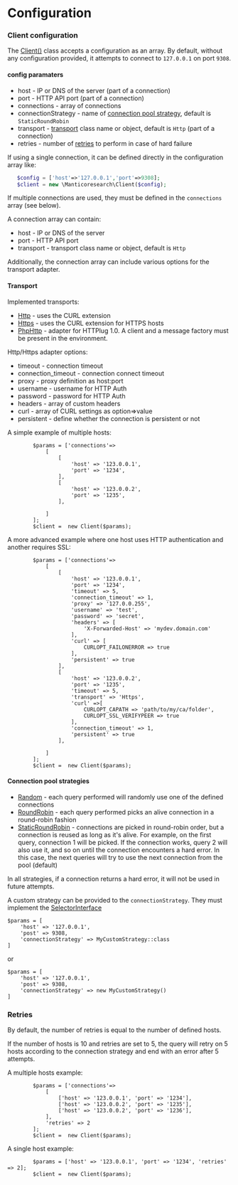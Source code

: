 # Configuration


### Client configuration


The [Client()](https://manticoresoftware.github.io/manticoresearch-php/class-Manticoresearch.Client.html) class accepts a configuration as an array. By default, without any configuration provided, it attempts to connect to `127.0.0.1` on port `9308`.


#### config paramaters


* host - IP or DNS of the server (part of a connection)
* port - HTTP API port (part of a connection)
* connections - array of connections
* connectionStrategy - name of [connection pool strategy](#connection-pool-strategies), default is `StaticRoundRobin`
* transport - [transport](#transport) class name or object, default is `Http` (part of a connection)
* retries - number of [retries](#retries) to perform in case of hard failure

If using a single connection, it can be defined directly in the configuration array like:

```php
   $config = ['host'=>'127.0.0.1','port'=>9308];
   $client = new \Manticoresearch\Client($config);
```

If multiple connections are used, they must be defined in the `connections` array (see below).

A connection array can contain:

* host - IP or DNS of the server
* port - HTTP API port
* transport - transport class name or object, default is `Http`

Additionally, the connection array can include various options for the transport adapter.


#### Transport

Implemented transports:

* [Http](https://manticoresoftware.github.io/manticoresearch-php/class-Manticoresearch.Transport.Http.html) - uses the CURL extension
* [Https](https://manticoresoftware.github.io/manticoresearch-php/class-Manticoresearch.Transport.Https.html) - uses the CURL extension for HTTPS hosts
* [PhpHttp](https://manticoresoftware.github.io/manticoresearch-php/class-Manticoresearch.Transport.PhpHttp.html) - adapter for HTTPlug 1.0. A client and a message factory must be present in the environment.

Http/Https adapter options:

* timeout - connection timeout
* connection_timeout - connection connect timeout
* proxy - proxy definition as host:port
* username - username for HTTP Auth
* password - password for HTTP Auth
* headers - array of custom headers
* curl - array of CURL settings as option=>value
* persistent - define whether the connection is persistent or not

A simple example of multiple hosts:
```
        $params = ['connections'=>
            [
                [
                    'host' => '123.0.0.1',
                    'port' => '1234',
                ],
                [
                    'host' => '123.0.0.2',
                    'port' => '1235',
                ],

            ]
        ];
        $client =  new Client($params);
```


A more advanced example where one host uses HTTP authentication and another requires SSL:

```
        $params = ['connections'=>
            [
                [
                    'host' => '123.0.0.1',
                    'port' => '1234',
                    'timeout' => 5,
                    'connection_timeout' => 1,
                    'proxy' => '127.0.0.255',
                    'username' => 'test',
                    'password' => 'secret',
                    'headers' => [
                        'X-Forwarded-Host' => 'mydev.domain.com'
                    ],
                    'curl' => [
                        CURLOPT_FAILONERROR => true
                    ],
                    'persistent' => true
                ],
                [
                    'host' => '123.0.0.2',
                    'port' => '1235',
                    'timeout' => 5,
                    'transport' => 'Https',
                    'curl' =>[
                        CURLOPT_CAPATH => 'path/to/my/ca/folder',
                        CURLOPT_SSL_VERIFYPEER => true
                    ],
                    'connection_timeout' => 1,
                    'persistent' => true
                ],

            ]
        ];
        $client =  new Client($params);
```

#### Connection pool strategies


* [Random](https://manticoresoftware.github.io/manticoresearch-php/class-Manticoresearch.Connection.Strategy.Random.html) - each query performed will randomly use one of the defined connections
* [RoundRobin](https://manticoresoftware.github.io/manticoresearch-php/class-Manticoresearch.Connection.Strategy.RoundRobin.html) - each query performed picks an alive connection in a round-robin fashion
* [StaticRoundRobin](https://manticoresoftware.github.io/manticoresearch-php/class-Manticoresearch.Connection.Strategy.StaticRoundRobin.html) - connections are picked in round-robin order, but a connection is reused as long as it's alive. For example, on the first query, connection 1 will be picked. If the connection works, query 2 will also use it, and so on until the connection encounters a hard error. In this case, the next queries will try to use the next connection from the pool (default)

In all strategies, if a connection returns a hard error, it will not be used in future attempts.

A custom strategy can be provided to the `connectionStrategy`. They must implement the [SelectorInterface](https://manticoresoftware.github.io/manticoresearch-php/interface-Manticoresearch.Connection.Strategy.SelectorInterface.html)

```
$params = [
    'host' => '127.0.0.1',
    'post' => 9308,
    'connectionStrategy' => MyCustomStrategy::class
]
```
or 
```
$params = [
    'host' => '127.0.0.1',
    'post' => 9308,
    'connectionStrategy' => new MyCustomStrategy()
]
```

### Retries

By default, the number of retries is equal to the number of defined hosts.

If the number of hosts is 10 and retries are set to 5, the query will retry on 5 hosts according to the connection strategy and end with an error after 5 attempts.

A multiple hosts example:

```
        $params = ['connections'=>
            [
                ['host' => '123.0.0.1', 'port' => '1234'],
                ['host' => '123.0.0.2', 'port' => '1235'],
                ['host' => '123.0.0.2', 'port' => '1236'],
            ],
            'retries' => 2
        ];
        $client =  new Client($params);
```

A single host example:

```
        $params = ['host' => '123.0.0.1', 'port' => '1234', 'retries' => 2];
        $client =  new Client($params);
```
<!-- proofread -->